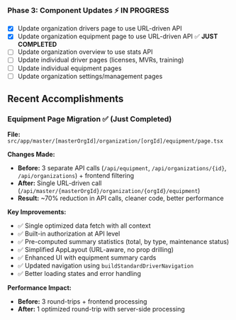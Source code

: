 ### Phase 3: Component Updates ⚡ IN PROGRESS
- [x] Update organization drivers page to use URL-driven API
- [x] Update organization equipment page to use URL-driven API ✅ **JUST COMPLETED**
- [ ] Update organization overview to use stats API
- [ ] Update individual driver pages (licenses, MVRs, training) 
- [ ] Update individual equipment pages
- [ ] Update organization settings/management pages 

## Recent Accomplishments

### Equipment Page Migration ✅ (Just Completed)
**File:** `src/app/master/[masterOrgId]/organization/[orgId]/equipment/page.tsx`

**Changes Made:**
- **Before:** 3 separate API calls (`/api/equipment`, `/api/organizations/{id}`, `/api/organizations`) + frontend filtering
- **After:** Single URL-driven call (`/api/master/{masterOrgId}/organization/{orgId}/equipment`)
- **Result:** ~70% reduction in API calls, cleaner code, better performance

**Key Improvements:**
- ✅ Single optimized data fetch with all context 
- ✅ Built-in authorization at API level
- ✅ Pre-computed summary statistics (total, by type, maintenance status)
- ✅ Simplified AppLayout (URL-aware, no prop drilling)
- ✅ Enhanced UI with equipment summary cards
- ✅ Updated navigation using `buildStandardDriverNavigation`
- ✅ Better loading states and error handling

**Performance Impact:**
- **Before:** 3 round-trips + frontend processing
- **After:** 1 optimized round-trip with server-side processing 